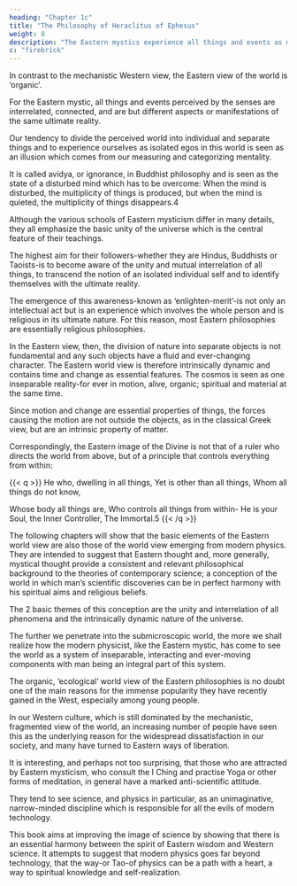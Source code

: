 ```yaml
---
heading: "Chapter 1c"
title: "The Philosophy of Heraclitus of Ephesus"
weight: 8
description: "The Eastern mystics experience all things and events as manifestations of a basic oneness"
c: "firebrick"
---
```



In contrast to the mechanistic Western view, the Eastern view of the world is ‘organic’. 

For the Eastern mystic, all things and events perceived by the senses are interrelated, connected, and are but different aspects or manifestations of the same ultimate reality.

Our tendency to divide the perceived world into individual and separate things and to experience ourselves as isolated egos in this world is seen as an illusion which comes from our measuring and categorizing mentality. 

It is called avidya, or ignorance, in Buddhist philosophy and is seen as the state of a disturbed mind which has to be overcome: When the mind is disturbed, the multiplicity of things is produced, but when the mind is quieted, the multiplicity of things disappears.4

Although the various schools of Eastern mysticism differ in many details, they all emphasize the basic unity of the universe which is the central feature of their teachings. 

The highest aim for their followers-whether they are Hindus, Buddhists or Taoists-is to become aware of the unity and mutual interrelation of all things, to transcend the notion of an isolated individual self and to identify themselves with the ultimate reality.

The emergence of this awareness-known as ‘enlighten-merit’-is not only an intellectual act but is an experience which involves the whole person and is religious in its ultimate nature. For this reason, most Eastern philosophies are essentially religious philosophies.

In the Eastern view, then, the division of nature into separate objects is not fundamental and any such objects have a fluid and ever-changing character. The Eastern world view is therefore intrinsically dynamic and contains time and change as essential features. The cosmos is seen as one inseparable reality-for ever in motion, alive, organic; spiritual and material at the same time.

Since motion and change are essential properties of things, the forces causing the motion are not outside the objects, as in the classical Greek view, but are an intrinsic property of matter. 

Correspondingly, the Eastern image of the Divine is not that of a ruler who directs the world from above, but of a principle that controls everything from within:


{{< q >}}
He who, dwelling in all things,
Yet is other than all things,
Whom all things do not know,

Whose body all things are,
Who controls all things from within-
He is your Soul, the Inner Controller,
The Immortal.5
{{< /q >}}


The following chapters will show that the basic elements of the Eastern world view are also those of the world view emerging from modern physics. They are intended to suggest that Eastern thought and, more generally, mystical thought provide a consistent and relevant philosophical background to the theories of contemporary science; a conception of the world in which man’s scientific discoveries can be in perfect harmony with his spiritual aims and religious beliefs.

The 2 basic themes of this conception are the unity and interrelation of all phenomena and the intrinsically dynamic nature of the universe.

The further we penetrate into the submicroscopic world, the more we shall realize how the modern physicist, like the Eastern mystic, has come to see the world as a system of inseparable, interacting and ever-moving components with man being an integral part of this system.

The organic, ‘ecological’ world view of the Eastern philosophies is no doubt one of the main reasons for the immense popularity they have recently gained in the West, especially among young people. 

In our Western culture, which is still dominated by the mechanistic, fragmented view of the world,
an increasing number of people have seen this as the underlying reason for the widespread dissatisfaction in our society, and many have turned to Eastern ways of liberation. 

It is interesting, and perhaps not too surprising, that those who are attracted by Eastern mysticism, who consult the I Ching and practise Yoga or other forms of meditation, in general have a marked anti-scientific attitude. 

They tend to see science, and physics in particular, as an unimaginative, narrow-minded discipline which is responsible for all the evils of modern technology.

This book aims at improving the image of science by showing that there is an essential harmony between the spirit of Eastern wisdom and Western science. It attempts to suggest that modern physics goes far beyond technology, that the way-or Tao-of physics can be a path with a heart, a way to spiritual knowledge and self-realization.
